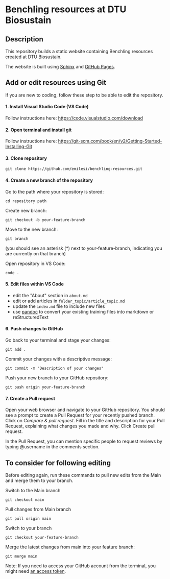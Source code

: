 # Benchling resources at DTU Biosustain

## Description

This repository builds a static website  containing Benchling resources created at DTU Biosustain.

The website is built using [Sphinx](https://www.sphinx-doc.org/en/master/usage/index.html) and [GitHub Pages](https://docs.github.com/en/pages/getting-started-with-github-pages/configuring-a-publishing-source-for-your-github-pages-site).

## Add or edit resources using Git

If you are new to coding, follow these step to be able to edit the repository.

#### 1. Install Visual Studio Code (VS Code)
Follow instructions here: https://code.visualstudio.com/download

#### 2. Open terminal and install git
Follow instructions here: https://git-scm.com/book/en/v2/Getting-Started-Installing-Git 

#### 3. Clone repository
    git clone https://github.com/emilesi/benchling-resources.git

#### 4. Create a new branch of the repository

Go to the path where your repository is stored:

    cd repository path

Create new branch:
    
    git checkout -b your-feature-branch

Move to the new branch:

    git branch 
(you should see an asterisk (*) next to your-feature-branch, indicating you are currently on that branch)

Open repository in VS Code:

    code .

#### 5. Edit files within VS Code

- edit the "About" section in `about.md`
- edit or add articles in `folder_topic/article_topic.md`
- update the `index.md` file to include new files
- use [pandoc](https://pandoc.org/try/) to convert your existing training files into markdown or reStructuredText

#### 6. Push changes to GitHub

Go back to your terminal and stage your changes:

    git add .

Commit your changes with a descriptive message:

    git commit -m "Description of your changes"

Push your new branch to your GitHub repository:

    git push origin your-feature-branch

#### 7. Create a Pull request

Open your web browser and navigate to your GitHub repository.
You should see a prompt to create a Pull Request for your recently pushed branch. Click on *Compare & pull request*.
Fill in the title and description for your Pull Request, explaining what changes you made and why.
Click Create pull request.

In the Pull Request, you can mention specific people to request reviews by typing @username in the comments section.

## To consider for following editing 

Before editing again, run these commands to pull new edits from the Main and merge them to your branch.

Switch to the Main branch

    git checkout main

Pull changes from Main branch

    git pull origin main

Switch to your branch

    git checkout your-feature-branch 

Merge the latest changes from main into your feature branch:

    git merge main

Note: If you need to access your GitHub account from the terminal, you might need [an access token](https://docs.github.com/en/authentication/keeping-your-account-and-data-secure/managing-your-personal-access-tokens).
